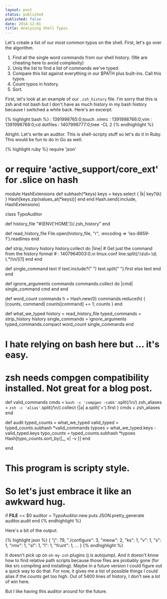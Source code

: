 ```yaml
---
layout: post
status: published
published: false
date: 2014-12-01
title: Analyzing Shell Typos
---
```

Let's create a list of our most common typos on the shell.  First, let's
go over the algorithm.

1. Find all the single word commands from our shell history.  (We are cheating here to avoid complexity)
1. Uniq the list to find a list of commands we've typed.
1. Compare this list against everything in our $PATH plus built-ins.  Call this typos.
1. Count typos in history.
1. Sort.

First, let's look at an example of our `.zsh_history` file.  I'm sorry that this is zsh and not bash but I don't have as much history in my bash history because I switched a while back.  Here's an excerpt:

{% highlight bash %}
: 1391998765:0;touch .vimrc
: 1391998766:0;vim
: 1391998768:0;cd dotfiles
: 1407998777:0;tree -CL 2
{% endhighlight %}


Alright.  Let's write an auditor.  This is shell-scripty stuff so let's do it in Ruby.  This would be fun to do in Go as well.

{% highlight ruby %}
require 'json'


# or require 'active_support/core_ext' for .slice on hash
module HashExtensions
  def subhash(*keys)
    keys = keys.select { |k| key?(k) }
    Hash[keys.zip(values_at(*keys))]
  end
end
Hash.send(:include, HashExtensions)


class TypoAuditor

  def history_file
    "#{ENV['HOME']}/.zsh_history"
  end

  def read_history_file
    File.open(history_file, "r", :encoding => 'iso-8859-1').readlines
  end

  def strip_history history
    history.collect do |line|
      # Get just the command from the history format
      # : 1407964003:0;vi tmux.conf
      line.split(/\:\s\d+\:\d\;(.*)\n/)[1]
    end
  end

  def single_command text
    if text.include?(" ")
      text.split(" ").first
    else
      text
    end
  end

  def ignore_arguments commands
    commands.collect do |cmd|
      single_command cmd
    end
  end

  def word_count commands
    h = Hash.new(0)
    commands.reduce(h) { |counts, command| counts[command] += 1; counts }
  end

  def what_we_typed
    history = read_history_file
    typed_commands = strip_history history
    single_commands = ignore_arguments typed_commands.compact
    word_count single_commands
  end

  # I hate relying on bash here but ... it's easy.
  # zsh needs compgen compatibility installed.  Not great for a blog post.
  def valid_commands
    cmds = `bash -c 'compgen -cabk'`.split(/\n/)
    zsh_aliases = `zsh -c 'alias'`.split(/\n/).collect {|a| a.split('=').first }
    cmds + zsh_aliases
  end

  def audit
    typed_counts = what_we_typed
    valid_typed = typed_counts.subhash *valid_commands
    typoes = what_we_typed.keys - valid_typed.keys
    typo_counts = typed_counts.subhash *typoes
    Hash[typo_counts.sort_by{|_, v| -v }]
  end

end


# This program is scripty style.
# So let's just embrace it like an awkward hug.
if __FILE__ == $0
  auditor = TypoAuditor.new
  puts JSON.pretty_generate auditor.audit
end
{% endhighlight %}


Here's a bit of the output.

{% highlight json %}
{
  "j": 79,
  "./configure": 3,
  "meow": 2,
  "ks": 1,
  "v": 1,
  "s": 1,
  "rmv": 1,
  "sl": 1,
  "l": 1,
  "frunt": 1,
  ...
}
{% endhighlight %}

It doesn't pick up on `oh-my-zsh` plugins (j is autojump).  And it doesn't know how to find relative path scripts because those files are probably gone (for like src compiling and installing).  Maybe in a future version I could figure out a quick way to do that.  For now, it gives me a list of possible things I could alias if the counts get too high.  Out of 5400 lines of history, I don't see a lot of win here.

But I like having this auditor around for the future.